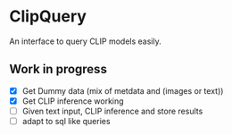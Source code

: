 # ClipQuery

An interface to query CLIP models easily.

## Work in progress

-   [x] Get Dummy data (mix of metdata and (images or text))
-   [x] Get CLIP inference working
-   [ ] Given text input, CLIP inference and store results
-   [ ] adapt to sql like queries

